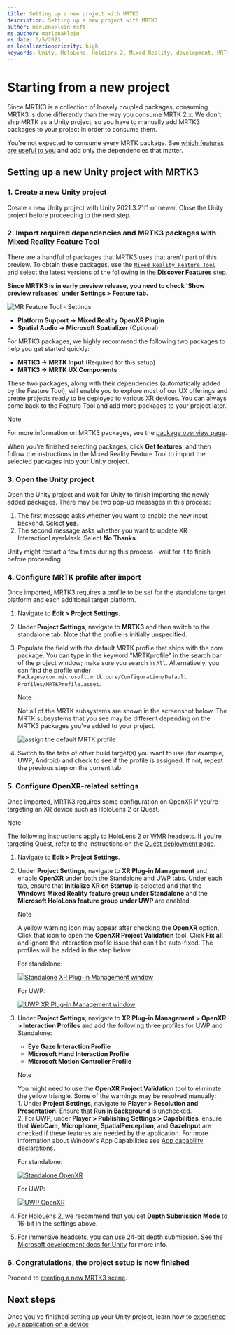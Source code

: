 ```yaml
---
title: Setting up a new project with MRTK3
description: Setting up a new project with MRTK3
author: marlenaklein-msft
ms.author: marlenaklein
ms.date: 5/5/2023
ms.localizationpriority: high
keywords: Unity, HoloLens, HoloLens 2, Mixed Reality, development, MRTK3, initial setup, setup, Mixed Reality Toolkit, MRTK
---
```


# Starting from a new project

Since MRTK3 is a collection of loosely coupled packages, consuming MRTK3 is done differently than the way you consume MRTK 2.x. We don't ship MRTK as a Unity project, so you have to manually add MRTK3 packages to your project in order to consume them.

You're not expected to consume every MRTK package. See [which features are useful to you](../../packages/packages-overview.md) and add only the dependencies that matter.

## Setting up a new Unity project with MRTK3

### 1. Create a new Unity project

Create a new Unity project with Unity 2021.3.21f1 or newer. Close the Unity project before proceeding to the next step.

### 2. Import required dependencies and MRTK3 packages with Mixed Reality Feature Tool

There are a handful of packages that MRTK3 uses that aren't part of this preview. To obtain these packages, use the [`Mixed Reality Feature Tool`](/windows/mixed-reality/develop/unity/welcome-to-mr-feature-tool) and select the latest versions of the following in the **Discover Features** step.

**Since MRTK3 is in early preview release, you need to check 'Show preview releases' under Settings > Feature tab.**

![MR Feature Tool - Settings](../../images/mrtk3-featuretool-settings.png)

- **Platform Support → Mixed Reality OpenXR Plugin**
- **Spatial Audio → Microsoft Spatializer** (Optional)

For MRTK3 packages, we highly recommend the following two packages to help you get started quickly:

- **MRTK3 → MRTK Input** (Required for this setup)
- **MRTK3 → MRTK UX Components**

These two packages, along with their dependencies (automatically added by the Feature Tool), will enable you to explore most of our UX offerings and create projects ready to be deployed to various XR devices. You can always come back to the Feature Tool and add more packages to your project later.

> [!NOTE]
> For more information on MRTK3 packages, see the [package overview page](../../packages/packages-overview.md).

When you're finished selecting packages, click **Get features**, and then follow the instructions in the Mixed Reality Feature Tool to import the selected packages into your Unity project.

### 3. Open the Unity project

Open the Unity project and wait for Unity to finish importing the newly added packages. There may be two pop-up messages in this process:

1. The first message asks whether you want to enable the new input backend. Select **yes**.
1. The second message asks whether you want to update XR InteractionLayerMask. Select **No Thanks**.

Unity might restart a few times during this process--wait for it to finish before proceeding.

### 4. Configure MRTK profile after import

Once imported, MRTK3 requires a profile to be set for the standalone target platform and each additional target platform.

1. Navigate to **Edit > Project Settings**.
1. Under **Project Settings**, navigate to **MRTK3** and then switch to the standalone tab. Note that the profile is initially unspecified.
1. Populate the field with the default MRTK profile that ships with the core package. You can type in the keyword "MRTKprofile" in the search bar of the project window; make sure you search in `All`. Alternatively, you can find the profile under `Packages/com.microsoft.mrtk.core/Configuration/Default Profiles/MRTKProfile.asset`.
   >[!NOTE]
   > Not all of the MRTK subsystems are shown in the screenshot below. The MRTK subsystems that you see may be different depending on the MRTK3 packages you've added to your project.

   ![assign the default MRTK profile](../../images/mrtk-profile.png)
1. Switch to the tabs of other build target(s) you want to use (for example, UWP, Android) and check to see if the profile is assigned. If not, repeat the previous step on the current tab.

### 5. Configure OpenXR-related settings

Once imported, MRTK3 requires some configuration on OpenXR if you're targeting an XR device such as HoloLens 2 or Quest.

> [!NOTE]
> The following instructions apply to HoloLens 2 or WMR headsets. If you're targeting Quest, refer to the instructions on the [Quest deployment page](../../test-and-deploy/quest-deployment.md#deployment-prerequisites).

1. Navigate to **Edit > Project Settings**.

1. Under **Project Settings**, navigate to **XR Plug-in Management** and enable **OpenXR** under both the Standalone and UWP tabs. Under each tab, ensure that **Initialize XR on Startup** is selected and that the **Windows Mixed Reality feature group under Standalone** and the **Microsoft HoloLens feature group under UWP** are enabled.

    > [!NOTE]
    > A yellow warning icon may appear after checking the **OpenXR** option. Click that icon to open the **OpenXR Project Validation** tool. Click **Fix all** and ignore the interaction profile issue that can't be auto-fixed. The profiles will be added in the step below.

   For standalone:

   [![Standalone XR Plug-in Management window](../../images/standalone-xr-plug-in-management.png)](../../images/standalone-xr-plug-in-management.png)

   For UWP:

   [![UWP XR Plug-in Management window](../../images/uwp-xr-plug-in-management.png)](../../images/uwp-xr-plug-in-management.png)

1. Under **Project Settings**, navigate to **XR Plug-in Management > OpenXR > Interaction Profiles** and add the following three profiles for UWP and Standalone:

    - **Eye Gaze Interaction Profile**
    - **Microsoft Hand Interaction Profile**
    - **Microsoft Motion Controller Profile**

    > [!NOTE]
    > You might need to use the **OpenXR Project Validation** tool to eliminate the yellow triangle. Some of the warnings may be resolved manually: <br/> 1. Under **Project Settings**, navigate to **Player > Resolution and Presentation**. Ensure that **Run in Background** is unchecked. <br/> 2. For UWP, under **Player > Publishing Settings > Capabilities**, ensure that **WebCam**, **Microphone**, **SpatialPerception**, and **GazeInput** are checked if these features are needed by the application.  For more information about Window's App Capabilities see [App capability declarations](/windows/uwp/packaging/app-capability-declarations).

   For standalone:

   [![Standalone OpenXR](../../images/standalone-openxr.png)](../../images/standalone-openxr.png)

   For UWP:

   [![UWP OpenXR](../../images/uwp-openxr.png)](../../images/uwp-openxr.png)

1. For HoloLens 2, we recommend that you set **Depth Submission Mode** to 16-bit in the settings above.
1. For immersive headsets, you can use 24-bit depth submission. See the [Microsoft development docs for Unity](/windows/mixed-reality/develop/unity/recommended-settings-for-unity#enable-depth-buffer-sharing) for more info.

### 6. Congratulations, the project setup is now finished

Proceed to [creating a new MRTK3 scene](../setting-up/setup-new-scene.md).

## Next steps

Once you've finished setting up your Unity project, learn how to [experience your application on a device](../../test-and-deploy/overview.md)
